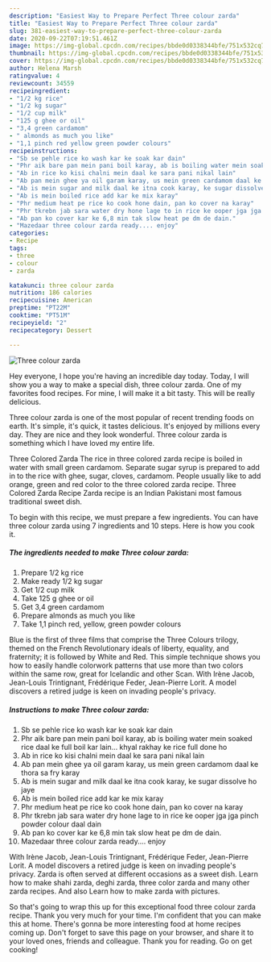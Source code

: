 ```yaml
---
description: "Easiest Way to Prepare Perfect Three colour zarda"
title: "Easiest Way to Prepare Perfect Three colour zarda"
slug: 381-easiest-way-to-prepare-perfect-three-colour-zarda
date: 2020-09-22T07:19:51.461Z
image: https://img-global.cpcdn.com/recipes/bbde0d0338344bfe/751x532cq70/three-colour-zarda-recipe-main-photo.jpg
thumbnail: https://img-global.cpcdn.com/recipes/bbde0d0338344bfe/751x532cq70/three-colour-zarda-recipe-main-photo.jpg
cover: https://img-global.cpcdn.com/recipes/bbde0d0338344bfe/751x532cq70/three-colour-zarda-recipe-main-photo.jpg
author: Helena Marsh
ratingvalue: 4
reviewcount: 34559
recipeingredient:
- "1/2 kg rice"
- "1/2 kg sugar"
- "1/2 cup milk"
- "125 g ghee or oil"
- "3,4 green cardamom"
- " almonds as much you like"
- "1,1 pinch red yellow green powder colours"
recipeinstructions:
- "Sb se pehle rice ko wash kar ke soak kar dain"
- "Phr aik bare pan mein pani boil karay, ab is boiling water mein soaked rice daal ke full boil kar lain... khyal rakhay ke rice full done ho"
- "Ab in rice ko kisi chalni mein daal ke sara pani nikal lain"
- "Ab pan mein ghee ya oil garam karay, us mein green cardamom daal ke thora sa fry karay"
- "Ab is mein sugar and milk daal ke itna cook karay, ke sugar dissolve ho jaye"
- "Ab is mein boiled rice add kar ke mix karay"
- "Phr medium heat pe rice ko cook hone dain, pan ko cover na karay"
- "Phr tkrebn jab sara water dry hone lage to in rice ke ooper jga jga pinch powder colour daal dain"
- "Ab pan ko cover kar ke 6,8 min tak slow heat pe dm de dain."
- "Mazedaar three colour zarda ready.... enjoy"
categories:
- Recipe
tags:
- three
- colour
- zarda

katakunci: three colour zarda 
nutrition: 186 calories
recipecuisine: American
preptime: "PT22M"
cooktime: "PT51M"
recipeyield: "2"
recipecategory: Dessert

---
```



![Three colour zarda](https://img-global.cpcdn.com/recipes/bbde0d0338344bfe/751x532cq70/three-colour-zarda-recipe-main-photo.jpg)

Hey everyone, I hope you're having an incredible day today. Today, I will show you a way to make a special dish, three colour zarda. One of my favorites food recipes. For mine, I will make it a bit tasty. This will be really delicious.

Three colour zarda is one of the most popular of recent trending foods on earth. It's simple, it's quick, it tastes delicious. It's enjoyed by millions every day. They are nice and they look wonderful. Three colour zarda is something which I have loved my entire life.

Three Colored Zarda The rice in three colored zarda recipe is boiled in water with small green cardamom. Separate sugar syrup is prepared to add in to the rice with ghee, sugar, cloves, cardamom. People usually like to add orange, green and red color to the three colored zarda recipe. Three Colored Zarda Recipe Zarda recipe is an Indian Pakistani most famous traditional sweet dish.


To begin with this recipe, we must prepare a few ingredients. You can have three colour zarda using 7 ingredients and 10 steps. Here is how you cook it.

<!--inarticleads1-->

##### The ingredients needed to make Three colour zarda:

1. Prepare 1/2 kg rice
1. Make ready 1/2 kg sugar
1. Get 1/2 cup milk
1. Take 125 g ghee or oil
1. Get 3,4 green cardamom
1. Prepare  almonds as much you like
1. Take 1,1 pinch red, yellow, green powder colours


Blue is the first of three films that comprise the Three Colours trilogy, themed on the French Revolutionary ideals of liberty, equality, and fraternity; it is followed by White and Red. This simple technique shows you how to easily handle colorwork patterns that use more than two colors within the same row, great for Icelandic and other Scan. With Irène Jacob, Jean-Louis Trintignant, Frédérique Feder, Jean-Pierre Lorit. A model discovers a retired judge is keen on invading people&#39;s privacy. 

<!--inarticleads2-->

##### Instructions to make Three colour zarda:

1. Sb se pehle rice ko wash kar ke soak kar dain
1. Phr aik bare pan mein pani boil karay, ab is boiling water mein soaked rice daal ke full boil kar lain... khyal rakhay ke rice full done ho
1. Ab in rice ko kisi chalni mein daal ke sara pani nikal lain
1. Ab pan mein ghee ya oil garam karay, us mein green cardamom daal ke thora sa fry karay
1. Ab is mein sugar and milk daal ke itna cook karay, ke sugar dissolve ho jaye
1. Ab is mein boiled rice add kar ke mix karay
1. Phr medium heat pe rice ko cook hone dain, pan ko cover na karay
1. Phr tkrebn jab sara water dry hone lage to in rice ke ooper jga jga pinch powder colour daal dain
1. Ab pan ko cover kar ke 6,8 min tak slow heat pe dm de dain.
1. Mazedaar three colour zarda ready.... enjoy


With Irène Jacob, Jean-Louis Trintignant, Frédérique Feder, Jean-Pierre Lorit. A model discovers a retired judge is keen on invading people&#39;s privacy. Zarda is often served at different occasions as a sweet dish. Learn how to make shahi zarda, deghi zarda, three color zarda and many other zarda recipes. And also Learn how to make zarda with pictures. 

So that's going to wrap this up for this exceptional food three colour zarda recipe. Thank you very much for your time. I'm confident that you can make this at home. There's gonna be more interesting food at home recipes coming up. Don't forget to save this page on your browser, and share it to your loved ones, friends and colleague. Thank you for reading. Go on get cooking!
